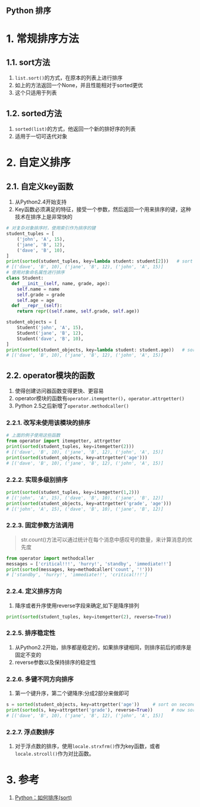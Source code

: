 Python 排序
---

# 1. 常规排序方法

## 1.1. sort方法
1. `list.sort()`的方式，在原本的列表上进行排序
2. 如上的方法返回一个None，并且性能相对于sorted更优
3. 这个只适用于列表

## 1.2. sorted方法
1. `sorted(list)`的方式，他返回一个新的排好序的列表
2. 适用于一切可迭代对象

# 2. 自定义排序

## 2.1. 自定义key函数
1. 从Python2.4开始支持
2. Key函数必须满足的特征，接受一个参数，然后返回一个用来排序的键，这种技术在排序上是非常快的
```py
# 对复杂对象排序时，使用索引作为排序的键
student_tuples = [
    ('john', 'A', 15),
    ('jane', 'B', 12),
    ('dave', 'B', 10),
]
print(sorted(student_tuples, key=lambda student: student[2]))   # sort by age
# [('dave', 'B', 10), ('jane', 'B', 12), ('john', 'A', 15)]
# 使用对象命名属性进行排序
class Student:
  def __init__(self, name, grade, age):
    self.name = name
    self.grade = grade
    self.age = age
  def __repr__(self):
    return repr((self.name, self.grade, self.age))

student_objects = [
    Student('john', 'A', 15),
    Student('jane', 'B', 12),
    Student('dave', 'B', 10),
]
print(sorted(student_objects, key=lambda student: student.age))   # sort by age
# [('dave', 'B', 10), ('jane', 'B', 12), ('john', 'A', 15)]
```

## 2.2. operator模块的函数
1. 使得创建访问器函数变得更快、更容易
2. operator模块的函数有`operator.itemgetter()`，`operator.attrgetter()`
3. Python 2.5之后新增了`operator.methodcaller()`

### 2.2.1. 改写未使用该模块的排序
```py
# 上面的例子使用这些函数
from operator import itemgetter, attrgetter
print(sorted(student_tuples, key=itemgetter(2)))
# [('dave', 'B', 10), ('jane', 'B', 12), ('john', 'A', 15)]
print(sorted(student_objects, key=attrgetter('age')))
# [('dave', 'B', 10), ('jane', 'B', 12), ('john', 'A', 15)]
```

### 2.2.2. 实现多级别排序
```py
print(sorted(student_tuples, key=itemgetter(1,2)))
# [('john', 'A', 15), ('dave', 'B', 10), ('jane', 'B', 12)]
print(sorted(student_objects, key=attrgetter('grade', 'age')))
# [('john', 'A', 15), ('dave', 'B', 10), ('jane', 'B', 12)]
```

### 2.2.3. 固定参数方法调用
>str.count()方法可以通过统计在每个消息中感叹号的数量，来计算消息的优先度
```py
from operator import methodcaller
messages = ['critical!!!', 'hurry!', 'standby', 'immediate!!']
print(sorted(messages, key=methodcaller('count', '!')))
# ['standby', 'hurry!', 'immediate!!', 'critical!!!']
```

### 2.2.4. 定义排序方向
1. 降序或者升序使用reverse字段来确定,如下是降序排列
```py
print(sorted(student_tuples, key=itemgetter(2), reverse=True))
```

### 2.2.5. 排序稳定性
1. 从Python2.2开始，排序都是稳定的，如果排序键相同，则排序前后的顺序是固定不变的
2. reverse参数以及保持排序的稳定性

### 2.2.6. 多键不同方向排序
1. 第一个键升序，第二个键降序:分成2部分来做即可
```py
s = sorted(student_objects, key=attrgetter('age'))     # sort on secondary key
print(sorted(s, key=attrgetter('grade'), reverse=True))       # now sort on primary key, descending
# [('dave', 'B', 10), ('jane', 'B', 12), ('john', 'A', 15)]
```

### 2.2.7. 浮点数排序
1. 对于浮点数的排序，使用`locale.strxfrm()`作为key函数，或者`locale.strcoll()`作为对比函数。

# 3. 参考
1. <a href = "https://www.cnblogs.com/harrymore/p/9460532.html">Python：如何排序(sort)</a>